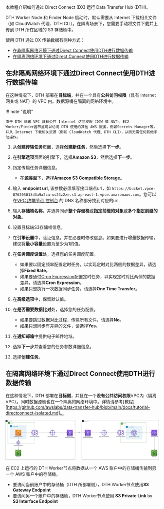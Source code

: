 本教程介绍如何通过 Direct Connect (DX) 运行 Data Transfer Hub (DTH)。

DTH Worker Node 和 Finder Node 启动时，默认需要从 Internet 下载相关文件（如 CloudWatch 代理、DTH CLI）。在隔离场景下，您需要手动将文件下载并上传到 DTH 所在区域的 S3 存储桶中。

使用 DTH 通过 DX 传输数据有两种方式：

- [在非隔离网络环境下通过Direct Connect使用DTH进行数据传输](#default-network)
- [在隔离网络环境下通过Direct Connect使用DTH进行数据传输](#isolated-network)

## 在非隔离网络环境下通过Direct Connect使用DTH进行数据传输 <a name="default-network"></a>

在这种情况下，DTH 部署在**目标端**，并在一个具有**公共访问权限**（具有 Internet 网关或 NAT）的 VPC 内。数据源桶在隔离的网络环境中。

!!! note "说明"

    由于 DTH 部署 VPC 具有公共 Internet 访问权限（IGW 或 NAT），EC2 Worker/Finder器节点可以访问 DTH 使用的其他 AWS 服务，例如Secrets Manager等，并从 Internet 下载相关资源（例如 CloudWatch 代理、DTH CLI），从而无需任何其他手动操作。

1. 从**创建传输任务**页面，选择**创建新任务**，然后选择**下一步**。
2. 在**引擎选项**页面的引擎下，选择**Amazon S3**，然后选择**下一步**。
3. 指定传输任务详细信息。
    - 在**源类型**下，选择**Amazon S3 Compatible Storage**。

4. 输入 **endpoint url**, 该参数必须填写接口端点url，如 `https://bucket.vpce-076205013d3a9a2ca-us23z2ze.s3.ap-east-1.vpce.amazonaws.com`。您可以在[VPC 终端节点 控制台](https://us-east-1.console.aws.amazon.com/vpc/home?region=us-west-2#Endpoints:vpcEndpointType=Interface) 的 DNS 名称部分找到对应的url.

5. 输入**存储桶名称**，并选择同步**整个存储桶**或**指定前缀的对象**或**多个指定前缀的对象**。

6. 设置目标端S3存储桶信息。

7. 在**引擎设置**中，验证信息，并在必要时修改信息。如果要进行增量数据传输，建议将**最小容量**设置为至少为1的值。

8. 在**任务调度设置**处，选择您的任务调度配置。
    - 如果要以固定频率配置定时任务，以实现定时对比两侧的数据差异，请选择**Fixed Rate**。
    - 如果要通过[Cron Expression](https://docs.aws.amazon.com/AmazonCloudWatch/latest/events/ScheduledEvents.html#CronExpressions)配置定时任务，以实现定时对比两侧的数据差异，请选择**Cron Expression**。
    - 如果只想执行一次数据同步任务，请选择**One Time Transfer**。

9. 在**高级选项**中，保留默认值。
10. 在**是否需要数据比对**处，选择您的任务配置。
    - 如果要跳过数据对比过程，传输所有文件，请选择**No**。
    - 如果只想同步有差异的文件，请选择**Yes**。

11. 在**通知邮箱**中提供电子邮件地址。

12. 选择**下一步**并查看您的任务参数详细信息。

13. 选择**创建任务**。

## 在隔离网络环境下通过Direct Connect使用DTH进行数据传输 <a name="isolated-network"></a>
在这种情况下，DTH 部署在**目标侧**，并且在一个**没有公共访问权限**VPC内（隔离 VPC）。同时数据源桶也在一个隔离的网络环境中。详情请参考[教程][https://github.com/awslabs/data-transfer-hub/blob/main/docs/tutorial-directconnect-isolated.md]。

[![architecture]][architecture]

[architecture]: ../images/dx-arch-global.png

在 EC2 上运行的 DTH Worker节点将数据从一个 AWS 账户中的存储桶传输到另一个 AWS 账户中的存储桶。

* 要访问当前账户中的存储桶（DTH 所部署侧），DTH Worker节点使用**S3 Gateway Endpoint**
* 要访问另一个账户中的存储桶，DTH Worker节点使用 **S3 Private Link** by **S3 Interface Endpoint**

